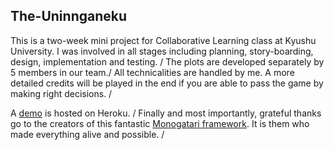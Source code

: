 ## The-Uninnganeku
This is a two-week mini project for Collaborative Learning class at Kyushu University. 
I was involved in all stages including planning, story-boarding, design, implementation and testing. /
The plots are developed separately by 5 members in our team./
All technicalities are handled by me. A more detailed credits will be played in the end if you are able to pass the game by making right decisions. /

A [demo](https://the-uninnganeku.herokuapp.com/) is hosted on Heroku. /
Finally and most importantly, grateful thanks go to the creators of this fantastic [Monogatari framework](https://github.com/Monogatari/Monogatari). It is them who made everything alive and possible. /


